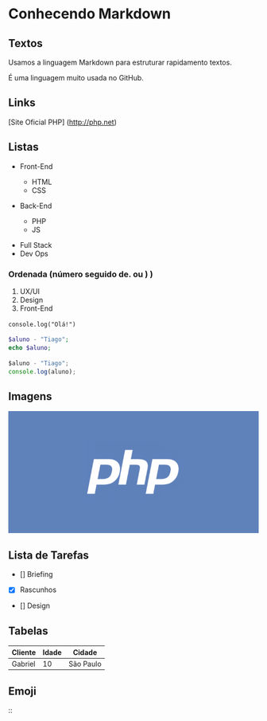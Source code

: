 # Conhecendo Markdown

## Textos
Usamos a linguagem Markdown para estruturar rapidamento textos.

É uma linguagem muito usada no GitHub.

## Links
[Site Oficial PHP] (http://php.net)

## Listas

- Front-End
    - HTML
    - CSS

- Back-End
    - PHP
    - JS

* Full Stack
* Dev Ops

### Ordenada (número seguido de. ou ) )

1) UX/UI
2) Design
3) Front-End

`console.log("Olá!")`

```php
$aluno - "Tiago";
echo $aluno;
```
```javascript
$aluno - "Tiago";
console.log(aluno);
```

## Imagens
![Logotipo PHP](php-logo.png)



## Lista de Tarefas
- [] Briefing
- [x] Rascunhos
- [] Design

## Tabelas
Cliente | Idade | Cidade
--- | --- | --- 
Gabriel | 10 | São Paulo

## Emoji

::
